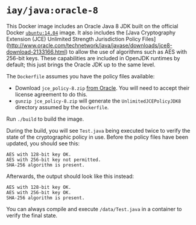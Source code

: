 # `iay/java:oracle-8`

This Docker image includes an Oracle Java 8 JDK built on the official Docker
[`ubuntu:14.04`](https://registry.hub.docker.com/_/ubuntu/) image. It also includes
the [Java Cryptography Extension (JCE) Unlimited Strength Jurisdiction Policy Files]
(http://www.oracle.com/technetwork/java/javase/downloads/jce8-download-2133166.html)
to allow the use of algorithms such as AES with 256-bit keys. These capabilities are
included in OpenJDK runtimes by default; this just brings the Oracle JDK up to the
same level.

The `Dockerfile` assumes you have the policy files available:

* Download `jce_policy-8.zip` [from Oracle](http://www.oracle.com/technetwork/java/javase/downloads/jce8-download-2133166.html).
You will need to accept their license agreement to do this.
* `gunzip jce_policy-8.zip` will generate the `UnlimitedJCEPolicyJDK8`
directory assumed by the `Dockerfile`.

Run `./build` to build the image.

During the build, you will see `Test.java` being executed twice to verify the
state of the cryptographic policy in use. Before the policy files have
been updated, you should see this:

    AES with 128-bit key OK.
    AES with 256-bit key not permitted.
    SHA-256 algorithm is present.

Afterwards, the output should look like this instead:

    AES with 128-bit key OK.
    AES with 256-bit key OK.
    SHA-256 algorithm is present.

You can always compile and execute `/data/Test.java` in a container to verify
the final state.
